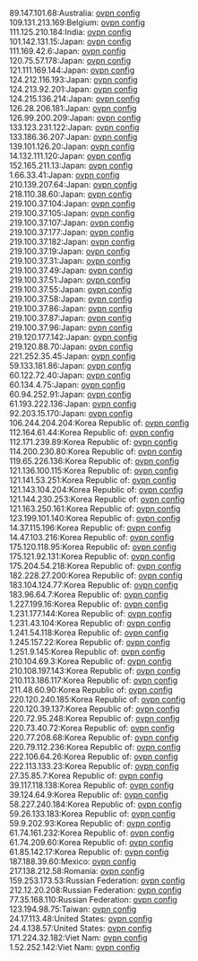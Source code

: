 89.147.101.68:Australia: [ovpn config](vpn/89_147_101_68.ovpn)  
109.131.213.169:Belgium: [ovpn config](vpn/109_131_213_169.ovpn)  
111.125.210.184:India: [ovpn config](vpn/111_125_210_184.ovpn)  
101.142.131.15:Japan: [ovpn config](vpn/101_142_131_15.ovpn)  
111.169.42.6:Japan: [ovpn config](vpn/111_169_42_6.ovpn)  
120.75.57.178:Japan: [ovpn config](vpn/120_75_57_178.ovpn)  
121.111.169.144:Japan: [ovpn config](vpn/121_111_169_144.ovpn)  
124.212.116.193:Japan: [ovpn config](vpn/124_212_116_193.ovpn)  
124.213.92.201:Japan: [ovpn config](vpn/124_213_92_201.ovpn)  
124.215.136.214:Japan: [ovpn config](vpn/124_215_136_214.ovpn)  
126.28.206.181:Japan: [ovpn config](vpn/126_28_206_181.ovpn)  
126.99.200.209:Japan: [ovpn config](vpn/126_99_200_209.ovpn)  
133.123.231.122:Japan: [ovpn config](vpn/133_123_231_122.ovpn)  
133.186.36.207:Japan: [ovpn config](vpn/133_186_36_207.ovpn)  
139.101.126.20:Japan: [ovpn config](vpn/139_101_126_20.ovpn)  
14.132.111.120:Japan: [ovpn config](vpn/14_132_111_120.ovpn)  
152.165.211.13:Japan: [ovpn config](vpn/152_165_211_13.ovpn)  
1.66.33.41:Japan: [ovpn config](vpn/1_66_33_41.ovpn)  
210.139.207.64:Japan: [ovpn config](vpn/210_139_207_64.ovpn)  
218.110.38.60:Japan: [ovpn config](vpn/218_110_38_60.ovpn)  
219.100.37.104:Japan: [ovpn config](vpn/219_100_37_104.ovpn)  
219.100.37.105:Japan: [ovpn config](vpn/219_100_37_105.ovpn)  
219.100.37.107:Japan: [ovpn config](vpn/219_100_37_107.ovpn)  
219.100.37.177:Japan: [ovpn config](vpn/219_100_37_177.ovpn)  
219.100.37.182:Japan: [ovpn config](vpn/219_100_37_182.ovpn)  
219.100.37.19:Japan: [ovpn config](vpn/219_100_37_19.ovpn)  
219.100.37.31:Japan: [ovpn config](vpn/219_100_37_31.ovpn)  
219.100.37.49:Japan: [ovpn config](vpn/219_100_37_49.ovpn)  
219.100.37.51:Japan: [ovpn config](vpn/219_100_37_51.ovpn)  
219.100.37.55:Japan: [ovpn config](vpn/219_100_37_55.ovpn)  
219.100.37.58:Japan: [ovpn config](vpn/219_100_37_58.ovpn)  
219.100.37.86:Japan: [ovpn config](vpn/219_100_37_86.ovpn)  
219.100.37.87:Japan: [ovpn config](vpn/219_100_37_87.ovpn)  
219.100.37.96:Japan: [ovpn config](vpn/219_100_37_96.ovpn)  
219.120.177.142:Japan: [ovpn config](vpn/219_120_177_142.ovpn)  
219.120.88.70:Japan: [ovpn config](vpn/219_120_88_70.ovpn)  
221.252.35.45:Japan: [ovpn config](vpn/221_252_35_45.ovpn)  
59.133.181.86:Japan: [ovpn config](vpn/59_133_181_86.ovpn)  
60.122.72.40:Japan: [ovpn config](vpn/60_122_72_40.ovpn)  
60.134.4.75:Japan: [ovpn config](vpn/60_134_4_75.ovpn)  
60.94.252.91:Japan: [ovpn config](vpn/60_94_252_91.ovpn)  
61.193.222.136:Japan: [ovpn config](vpn/61_193_222_136.ovpn)  
92.203.15.170:Japan: [ovpn config](vpn/92_203_15_170.ovpn)  
106.244.204.204:Korea Republic of: [ovpn config](vpn/106_244_204_204.ovpn)  
112.164.61.44:Korea Republic of: [ovpn config](vpn/112_164_61_44.ovpn)  
112.171.239.89:Korea Republic of: [ovpn config](vpn/112_171_239_89.ovpn)  
114.200.230.80:Korea Republic of: [ovpn config](vpn/114_200_230_80.ovpn)  
119.65.226.136:Korea Republic of: [ovpn config](vpn/119_65_226_136.ovpn)  
121.136.100.115:Korea Republic of: [ovpn config](vpn/121_136_100_115.ovpn)  
121.141.53.251:Korea Republic of: [ovpn config](vpn/121_141_53_251.ovpn)  
121.143.104.204:Korea Republic of: [ovpn config](vpn/121_143_104_204.ovpn)  
121.144.230.253:Korea Republic of: [ovpn config](vpn/121_144_230_253.ovpn)  
121.163.250.161:Korea Republic of: [ovpn config](vpn/121_163_250_161.ovpn)  
123.199.101.140:Korea Republic of: [ovpn config](vpn/123_199_101_140.ovpn)  
14.37.115.196:Korea Republic of: [ovpn config](vpn/14_37_115_196.ovpn)  
14.47.103.216:Korea Republic of: [ovpn config](vpn/14_47_103_216.ovpn)  
175.120.118.95:Korea Republic of: [ovpn config](vpn/175_120_118_95.ovpn)  
175.121.92.131:Korea Republic of: [ovpn config](vpn/175_121_92_131.ovpn)  
175.204.54.218:Korea Republic of: [ovpn config](vpn/175_204_54_218.ovpn)  
182.228.27.200:Korea Republic of: [ovpn config](vpn/182_228_27_200.ovpn)  
183.104.124.77:Korea Republic of: [ovpn config](vpn/183_104_124_77.ovpn)  
183.96.64.7:Korea Republic of: [ovpn config](vpn/183_96_64_7.ovpn)  
1.227.199.16:Korea Republic of: [ovpn config](vpn/1_227_199_16.ovpn)  
1.231.177.144:Korea Republic of: [ovpn config](vpn/1_231_177_144.ovpn)  
1.231.43.104:Korea Republic of: [ovpn config](vpn/1_231_43_104.ovpn)  
1.241.54.118:Korea Republic of: [ovpn config](vpn/1_241_54_118.ovpn)  
1.245.157.22:Korea Republic of: [ovpn config](vpn/1_245_157_22.ovpn)  
1.251.9.145:Korea Republic of: [ovpn config](vpn/1_251_9_145.ovpn)  
210.104.69.3:Korea Republic of: [ovpn config](vpn/210_104_69_3.ovpn)  
210.108.197.143:Korea Republic of: [ovpn config](vpn/210_108_197_143.ovpn)  
210.113.186.117:Korea Republic of: [ovpn config](vpn/210_113_186_117.ovpn)  
211.48.60.90:Korea Republic of: [ovpn config](vpn/211_48_60_90.ovpn)  
220.120.240.185:Korea Republic of: [ovpn config](vpn/220_120_240_185.ovpn)  
220.120.39.137:Korea Republic of: [ovpn config](vpn/220_120_39_137.ovpn)  
220.72.95.248:Korea Republic of: [ovpn config](vpn/220_72_95_248.ovpn)  
220.73.40.72:Korea Republic of: [ovpn config](vpn/220_73_40_72.ovpn)  
220.77.208.68:Korea Republic of: [ovpn config](vpn/220_77_208_68.ovpn)  
220.79.112.236:Korea Republic of: [ovpn config](vpn/220_79_112_236.ovpn)  
222.106.64.26:Korea Republic of: [ovpn config](vpn/222_106_64_26.ovpn)  
222.113.133.23:Korea Republic of: [ovpn config](vpn/222_113_133_23.ovpn)  
27.35.85.7:Korea Republic of: [ovpn config](vpn/27_35_85_7.ovpn)  
39.117.118.138:Korea Republic of: [ovpn config](vpn/39_117_118_138.ovpn)  
39.124.64.9:Korea Republic of: [ovpn config](vpn/39_124_64_9.ovpn)  
58.227.240.184:Korea Republic of: [ovpn config](vpn/58_227_240_184.ovpn)  
59.26.133.183:Korea Republic of: [ovpn config](vpn/59_26_133_183.ovpn)  
59.9.202.93:Korea Republic of: [ovpn config](vpn/59_9_202_93.ovpn)  
61.74.161.232:Korea Republic of: [ovpn config](vpn/61_74_161_232.ovpn)  
61.74.209.60:Korea Republic of: [ovpn config](vpn/61_74_209_60.ovpn)  
61.85.142.17:Korea Republic of: [ovpn config](vpn/61_85_142_17.ovpn)  
187.188.39.60:Mexico: [ovpn config](vpn/187_188_39_60.ovpn)  
217.138.212.58:Romania: [ovpn config](vpn/217_138_212_58.ovpn)  
159.253.173.53:Russian Federation: [ovpn config](vpn/159_253_173_53.ovpn)  
212.12.20.208:Russian Federation: [ovpn config](vpn/212_12_20_208.ovpn)  
77.35.168.110:Russian Federation: [ovpn config](vpn/77_35_168_110.ovpn)  
123.194.98.75:Taiwan: [ovpn config](vpn/123_194_98_75.ovpn)  
24.17.113.48:United States: [ovpn config](vpn/24_17_113_48.ovpn)  
24.4.138.57:United States: [ovpn config](vpn/24_4_138_57.ovpn)  
171.224.32.182:Viet Nam: [ovpn config](vpn/171_224_32_182.ovpn)  
1.52.252.142:Viet Nam: [ovpn config](vpn/1_52_252_142.ovpn)  
